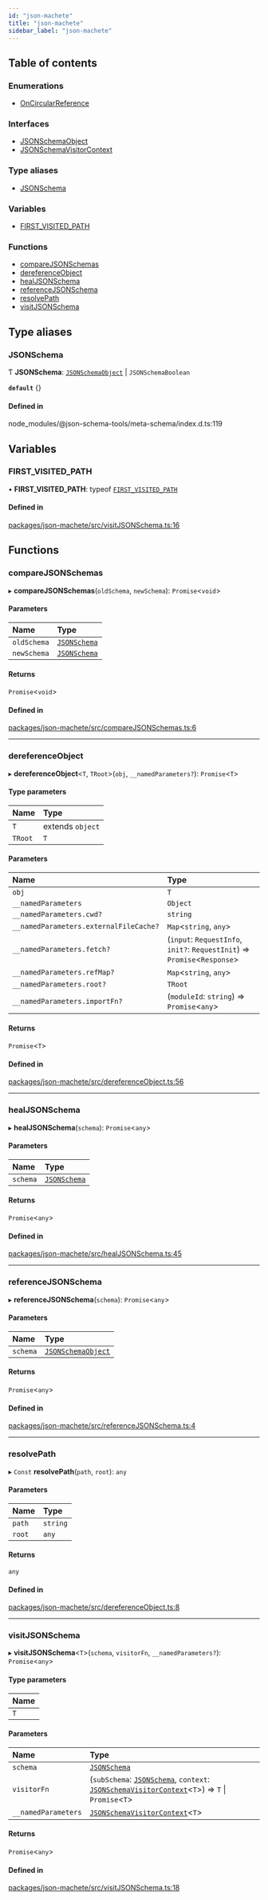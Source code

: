 ```yaml
---
id: "json-machete"
title: "json-machete"
sidebar_label: "json-machete"
---
```


## Table of contents

### Enumerations

- [OnCircularReference](/docs/api/enums/json_machete_src.OnCircularReference)

### Interfaces

- [JSONSchemaObject](/docs/api/interfaces/json_machete_src.JSONSchemaObject)
- [JSONSchemaVisitorContext](/docs/api/interfaces/json_machete_src.JSONSchemaVisitorContext)

### Type aliases

- [JSONSchema](json_machete_src#jsonschema)

### Variables

- [FIRST\_VISITED\_PATH](json_machete_src#first_visited_path)

### Functions

- [compareJSONSchemas](json_machete_src#comparejsonschemas)
- [dereferenceObject](json_machete_src#dereferenceobject)
- [healJSONSchema](json_machete_src#healjsonschema)
- [referenceJSONSchema](json_machete_src#referencejsonschema)
- [resolvePath](json_machete_src#resolvepath)
- [visitJSONSchema](json_machete_src#visitjsonschema)

## Type aliases

### JSONSchema

Ƭ **JSONSchema**: [`JSONSchemaObject`](/docs/api/interfaces/json_machete_src.JSONSchemaObject) \| `JSONSchemaBoolean`

**`default`** {}

#### Defined in

node_modules/@json-schema-tools/meta-schema/index.d.ts:119

## Variables

### FIRST\_VISITED\_PATH

• **FIRST\_VISITED\_PATH**: typeof [`FIRST_VISITED_PATH`](json_machete_src#first_visited_path)

#### Defined in

[packages/json-machete/src/visitJSONSchema.ts:16](https://github.com/Urigo/graphql-mesh/blob/master/packages/json-machete/src/visitJSONSchema.ts#L16)

## Functions

### compareJSONSchemas

▸ **compareJSONSchemas**(`oldSchema`, `newSchema`): `Promise`<`void`\>

#### Parameters

| Name | Type |
| :------ | :------ |
| `oldSchema` | [`JSONSchema`](json_machete_src#jsonschema) |
| `newSchema` | [`JSONSchema`](json_machete_src#jsonschema) |

#### Returns

`Promise`<`void`\>

#### Defined in

[packages/json-machete/src/compareJSONSchemas.ts:6](https://github.com/Urigo/graphql-mesh/blob/master/packages/json-machete/src/compareJSONSchemas.ts#L6)

___

### dereferenceObject

▸ **dereferenceObject**<`T`, `TRoot`\>(`obj`, `__namedParameters?`): `Promise`<`T`\>

#### Type parameters

| Name | Type |
| :------ | :------ |
| `T` | extends `object` |
| `TRoot` | `T` |

#### Parameters

| Name | Type |
| :------ | :------ |
| `obj` | `T` |
| `__namedParameters` | `Object` |
| `__namedParameters.cwd?` | `string` |
| `__namedParameters.externalFileCache?` | `Map`<`string`, `any`\> |
| `__namedParameters.fetch?` | (`input`: `RequestInfo`, `init?`: `RequestInit`) => `Promise`<`Response`\> |
| `__namedParameters.refMap?` | `Map`<`string`, `any`\> |
| `__namedParameters.root?` | `TRoot` |
| `__namedParameters.importFn?` | (`moduleId`: `string`) => `Promise`<`any`\> |

#### Returns

`Promise`<`T`\>

#### Defined in

[packages/json-machete/src/dereferenceObject.ts:56](https://github.com/Urigo/graphql-mesh/blob/master/packages/json-machete/src/dereferenceObject.ts#L56)

___

### healJSONSchema

▸ **healJSONSchema**(`schema`): `Promise`<`any`\>

#### Parameters

| Name | Type |
| :------ | :------ |
| `schema` | [`JSONSchema`](json_machete_src#jsonschema) |

#### Returns

`Promise`<`any`\>

#### Defined in

[packages/json-machete/src/healJSONSchema.ts:45](https://github.com/Urigo/graphql-mesh/blob/master/packages/json-machete/src/healJSONSchema.ts#L45)

___

### referenceJSONSchema

▸ **referenceJSONSchema**(`schema`): `Promise`<`any`\>

#### Parameters

| Name | Type |
| :------ | :------ |
| `schema` | [`JSONSchemaObject`](/docs/api/interfaces/json_machete_src.JSONSchemaObject) |

#### Returns

`Promise`<`any`\>

#### Defined in

[packages/json-machete/src/referenceJSONSchema.ts:4](https://github.com/Urigo/graphql-mesh/blob/master/packages/json-machete/src/referenceJSONSchema.ts#L4)

___

### resolvePath

▸ `Const` **resolvePath**(`path`, `root`): `any`

#### Parameters

| Name | Type |
| :------ | :------ |
| `path` | `string` |
| `root` | `any` |

#### Returns

`any`

#### Defined in

[packages/json-machete/src/dereferenceObject.ts:8](https://github.com/Urigo/graphql-mesh/blob/master/packages/json-machete/src/dereferenceObject.ts#L8)

___

### visitJSONSchema

▸ **visitJSONSchema**<`T`\>(`schema`, `visitorFn`, `__namedParameters?`): `Promise`<`any`\>

#### Type parameters

| Name |
| :------ |
| `T` |

#### Parameters

| Name | Type |
| :------ | :------ |
| `schema` | [`JSONSchema`](json_machete_src#jsonschema) |
| `visitorFn` | (`subSchema`: [`JSONSchema`](json_machete_src#jsonschema), `context`: [`JSONSchemaVisitorContext`](/docs/api/interfaces/json_machete_src.JSONSchemaVisitorContext)<`T`\>) => `T` \| `Promise`<`T`\> |
| `__namedParameters` | [`JSONSchemaVisitorContext`](/docs/api/interfaces/json_machete_src.JSONSchemaVisitorContext)<`T`\> |

#### Returns

`Promise`<`any`\>

#### Defined in

[packages/json-machete/src/visitJSONSchema.ts:18](https://github.com/Urigo/graphql-mesh/blob/master/packages/json-machete/src/visitJSONSchema.ts#L18)
